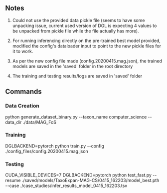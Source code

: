 ## Notes

1. Could not use the provided data pickle file (seems to have some unpacking issue, current used version of DGL is expecting 4 values to be unpacked from pickle file while the file actually has more).

2. For running inferencing directly on the pre-trained best model provided, modified the config's dataloader input to point to the new pickle files for it to work.

3. As per the new config file made (config.20200415.mag.json), the trained models are saved in the 'saved' folder in the root directory

4. The training and testing results/logs are saved in 'saved' folder

## Commands

### Data Creation
python generate_dataset_binary.py --taxon_name computer_science --data_dir ./data/MAG_FoS

### Training
DGLBACKEND=pytorch python train.py --config ./config_files/config.20200415.mag.json

### Testing
CUDA_VISIBLE_DEVICES=7 DGLBACKEND=pytorch python test_fast.py --resume ./saved/models/TaxoExpan-MAG-CS/0415_162203/model_best.pth --case ./case_studies/infer_results_model_0415_162203.tsv
